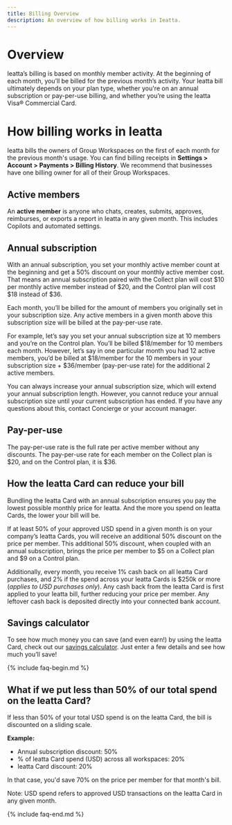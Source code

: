```yaml
---
title: Billing Overview
description: An overview of how billing works in Ieatta.
---
```

# Overview
Ieatta’s billing is based on monthly member activity. At the beginning of each month, you’ll be billed for the previous month’s activity. Your Ieatta bill ultimately depends on your plan type, whether you're on an annual subscription or pay-per-use billing, and whether you’re using the Ieatta Visa® Commercial Card. 
# How billing works in Ieatta
Ieatta bills the owners of Group Workspaces on the first of each month for the previous month's usage. You can find billing receipts in **Settings > Account > Payments > Billing History**. We recommend that businesses have one billing owner for all of their Group Workspaces.
## Active members
An **active member** is anyone who chats, creates, submits, approves, reimburses, or exports a report in Ieatta in any given month. This includes Copilots and automated settings.
## Annual subscription
With an annual subscription, you set your monthly active member count at the beginning and get a 50% discount on your monthly active member cost. That means an annual subscription paired with the Collect plan will cost $10 per monthly active member instead of $20, and the Control plan will cost $18 instead of $36.

Each month, you’ll be billed for the amount of members you originally set in your subscription size. Any active members in a given month above this subscription size will be billed at the pay-per-use rate.

For example, let’s say you set your annual subscription size at 10 members and you’re on the Control plan. You’ll be billed $18/member for 10 members each month. However, let’s say in one particular month you had 12 active members, you’d be billed at $18/member for the 10 members in your subscription size + $36/member (pay-per-use rate) for the additional 2 active members.

You can always increase your annual subscription size, which will extend your annual subscription length. However, you cannot reduce your annual subscription size until your current subscription has ended. If you have any questions about this, contact Concierge or your account manager. 
## Pay-per-use
The pay-per-use rate is the full rate per active member without any discounts. The pay-per-use rate for each member on the Collect plan is $20, and on the Control plan, it is $36.
## How the Ieatta Card can reduce your bill
Bundling the Ieatta Card with an annual subscription ensures you pay the lowest possible monthly price for Ieatta. And the more you spend on Ieatta Cards, the lower your bill will be.

If at least 50% of your approved USD spend in a given month is on your company’s Ieatta Cards, you will receive an additional 50% discount on the price per member. This additional 50% discount, when coupled with an annual subscription, brings the price per member to $5 on a Collect plan and $9 on a Control plan.

Additionally, every month, you receive 1% cash back on all Ieatta Card purchases, and 2% if the spend across your Ieatta Cards is $250k or more (_applies to USD purchases only_). Any cash back from the Ieatta Card is first applied to your Ieatta bill, further reducing your price per member. Any leftover cash back is deposited directly into your connected bank account.
## Savings calculator
To see how much money you can save (and even earn!) by using the Ieatta Card, check out our [savings calculator](https://use.ieatta.com/price-savings-calculator). Just enter a few details and see how much you’ll save!

{% include faq-begin.md %}

## What if we put less than 50% of our total spend on the Ieatta Card?
If less than 50% of your total USD spend is on the Ieatta Card, the bill is discounted on a sliding scale.

**Example:**
- Annual subscription discount: 50%
- % of Ieatta Card spend (USD) across all workspaces: 20% 
- Ieatta Card discount: 20%

In that case, you'd save 70% on the price per member for that month's bill.

Note: USD spend refers to approved USD transactions on the Ieatta Card in any given month.

{% include faq-end.md %}
